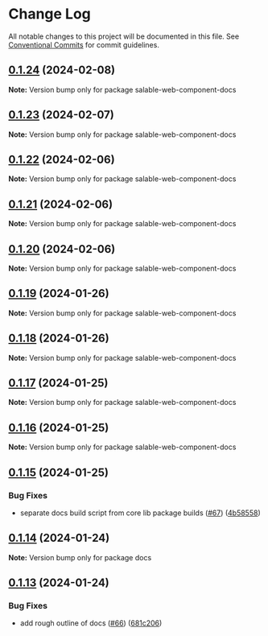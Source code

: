 # Change Log

All notable changes to this project will be documented in this file.
See [Conventional Commits](https://conventionalcommits.org) for commit guidelines.

## [0.1.24](https://github.com/Salable/salable-web-components-stenciljs/compare/v0.1.23...v0.1.24) (2024-02-08)

**Note:** Version bump only for package salable-web-component-docs





## [0.1.23](https://github.com/Salable/salable-web-components-stenciljs/compare/v0.1.22...v0.1.23) (2024-02-07)

**Note:** Version bump only for package salable-web-component-docs





## [0.1.22](https://github.com/Salable/salable-web-components-stenciljs/compare/v0.1.21...v0.1.22) (2024-02-06)

**Note:** Version bump only for package salable-web-component-docs





## [0.1.21](https://github.com/Salable/salable-web-components-stenciljs/compare/v0.1.20...v0.1.21) (2024-02-06)

**Note:** Version bump only for package salable-web-component-docs





## [0.1.20](https://github.com/Salable/salable-web-components-stenciljs/compare/v0.1.19...v0.1.20) (2024-02-06)

**Note:** Version bump only for package salable-web-component-docs





## [0.1.19](https://github.com/Salable/salable-web-components-stenciljs/compare/v0.1.18...v0.1.19) (2024-01-26)

**Note:** Version bump only for package salable-web-component-docs





## [0.1.18](https://github.com/Salable/salable-web-components-stenciljs/compare/v0.1.17...v0.1.18) (2024-01-26)

**Note:** Version bump only for package salable-web-component-docs





## [0.1.17](https://github.com/Salable/salable-web-components-stenciljs/compare/v0.1.16...v0.1.17) (2024-01-25)

**Note:** Version bump only for package salable-web-component-docs





## [0.1.16](https://github.com/Salable/salable-web-components-stenciljs/compare/v0.1.15...v0.1.16) (2024-01-25)

**Note:** Version bump only for package salable-web-component-docs





## [0.1.15](https://github.com/Salable/salable-web-components-stenciljs/compare/v0.1.14...v0.1.15) (2024-01-25)


### Bug Fixes

* separate docs build script from core lib package builds ([#67](https://github.com/Salable/salable-web-components-stenciljs/issues/67)) ([4b58558](https://github.com/Salable/salable-web-components-stenciljs/commit/4b58558e92488eeb3af68d273d7bdf7f0a21394a))





## [0.1.14](https://github.com/Salable/salable-web-components-stenciljs/compare/v0.1.13...v0.1.14) (2024-01-24)

**Note:** Version bump only for package docs





## [0.1.13](https://github.com/Salable/salable-web-components-stenciljs/compare/v0.1.12...v0.1.13) (2024-01-24)


### Bug Fixes

* add rough outline of docs ([#66](https://github.com/Salable/salable-web-components-stenciljs/issues/66)) ([681c206](https://github.com/Salable/salable-web-components-stenciljs/commit/681c20627f4a2298b0fadd1f575d0a10c47ece13))
